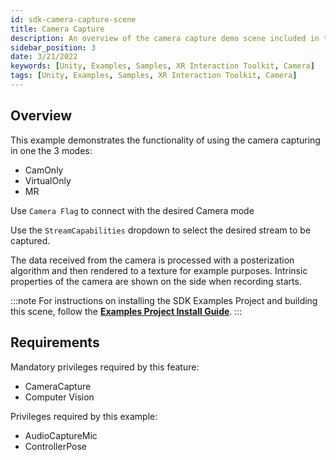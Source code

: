 ```yaml
---
id: sdk-camera-capture-scene
title: Camera Capture
description: An overview of the camera capture demo scene included in the Magic Leap 2 Examples Project, which uses Unity's XR Interaction Toolkit.
sidebar_position: 3
date: 3/21/2022
keywords: [Unity, Examples, Samples, XR Interaction Toolkit, Camera]
tags: [Unity, Examples, Samples, XR Interaction Toolkit, Camera]
---
```



## Overview

This example demonstrates the functionality of using the camera capturing in one the 3 modes:

- CamOnly
- VirtualOnly
- MR

Use `Camera Flag` to connect with the desired Camera mode

Use the `StreamCapabilities` dropdown to select the desired stream to be captured.

The data received from the camera is processed with a posterization algorithm and then rendered to a texture for example purposes. Intrinsic properties of the camera are shown on the side when recording starts.

:::note
For instructions on installing the SDK Examples Project and building this scene, follow the [**Examples Project Install Guide**](/versioned_docs/version-31-Aug-2023/guides/unity/sdk-example-scenes/sdk-install-setup.md).
:::

## Requirements

Mandatory privileges required by this feature:

- CameraCapture
- Computer Vision

Privileges required by this example:

- AudioCaptureMic
- ControllerPose

